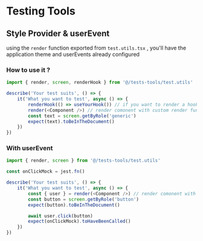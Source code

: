 # Testing Tools

## Style Provider & userEvent

using the `render` function exported from `test.utils.tsx` , you'll have the application theme and userEvents already configured

### How to use it ?

```ts
import { render, screen, renderHook } from '@/tests-tools/test.utils'

describe('Your test suits', () => {
	it('What you want to test', async () => {
		renderHook(() => useYourHook()) // if you want to render a hook
		render(<Component />) // render comonent with custom render function
		const text = screen.getByRole('generic')
		expect(text).toBeInTheDocument()
	})
})
```

### With userEvent

```ts
import { render, screen } from '@/tests-tools/test.utils'

const onClickMock = jest.fn()

describe('Your test suits', () => {
	it('What you want to test', async () => {
		const { user } = render(<Component />) // render comonent with custom render function
		const button = screen.getByRole('button')
		expect(button).toBeInTheDocument()

		await user.click(button)
		expect(onClickMock).toHaveBeenCalled()
	})
})
```
